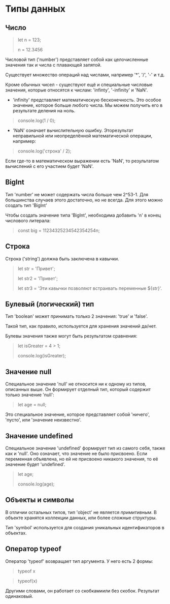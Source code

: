 # Типы данных

## Число
>let n = 123;
>
>n = 12.3456

Числовой тип ('number') представляет собой как целочисленные значения так и числа с плавающей запятой.

Существует множество операций над числами, например '*', '/', '-' и т.д.

Кроме обычных чисел - существуют ещё и специальные числовые значения, которые относятся к числам: 'infinty', '-infinity' и 'NaN'.

* 'infinity' представляет математическую бесконечность. Это особое значение, которое больше любого числа.
Мы можем получить его в результате деления на ноль.
> console.log(1 / 0);
* 'NaN' означает вычислительную ошибку. Эторезультат неправильной или неопределённой математической операции, например:
> console.log('строка' / 2);

Если где-то в математическом выражении есть 'NaN', то результатом вычислений с его участием будет 'NaN'.

## BigInt
Тип 'number' не может содержать числа больше чем 2^53-1. Для большинства случаев этого достаточно, но не всегда.
Для этого можно создать тип 'BigInt'

Чтобы создать значение типа 'BigInt', необходима добавить 'n' в конец числового литерала:
> const big = 11234325234542354254n;

## Строка
Строка ('string') должна быть заключена в кавычки.
> let str = 'Привет';
>
> let str2 = 'Привет';
>
> let str3 = \'Эти кавычки позволяют встраивать переменные ${str}\'.

## Булевый (логический) тип
Тип 'boolean' может принимать только 2 значения: 'true' и 'false'.

Такой тип, как правило, используется для хранения значений да/нет.

Булевы значения также могут быть результатом сравнения:
> let isGreater = 4 \> 1;
>
> console.log(isGreater);

## Значение null
Специальное значение 'null' не относится ни к одному из типов, описанных выше. Он формирует отделный тип, который содержит только значение 'null':
> let age = null;

Это специальное значение, которое представляет собой 'ничего', 'пусто', или 'значение неизвестно'.

## Значение undefined
Специальное значение 'undefined' формирует тип из самого себя, также как и 'null'.
Оно означает, что значение не было присвоено. Если переменная объявлена, но ей не присвоено никакого значения, то её значение будет 'undefined'.
> let age;
>
> console.log(age);

## Объекты и символы
В отличии остальных типов, тип 'object' не является *примитивным*. В объекте хранятся коллекции данных, или более сложные структуры.

Тип 'symbol' используется для создания уникальных идентификаторов в объектах.

## Оператор typeof
Оператор 'typeof' возвращает тип аргумента. У него есть 2 формы:
> typeof x

> typeof(x)

Другими словами, он работает со скобкамиили без скобок. Результат одинаковый.
